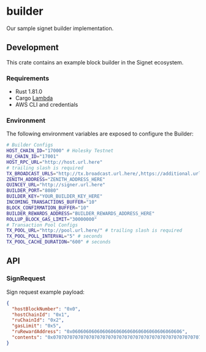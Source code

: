 # builder

Our sample signet builder implementation.

## Development

This crate contains an example block builder in the Signet ecosystem.

### Requirements

- Rust 1.81.0
- Cargo [Lambda](https://www.cargo-lambda.info/)
- AWS CLI and credentials

### Environment

The following environment variables are exposed to configure the Builder:

```bash
# Builder Configs
HOST_CHAIN_ID="17000" # Holesky Testnet
RU_CHAIN_ID="17001"
HOST_RPC_URL="http://host.url.here"
# trailing slash is required
TX_BROADCAST_URLS="http://tx.broadcast.url.here/,https://additional.url.here/"
ZENITH_ADDRESS="ZENITH_ADDRESS_HERE"
QUINCEY_URL="http://signer.url.here"
BUILDER_PORT="8080"
BUILDER_KEY="YOUR_BUILDER_KEY_HERE"
INCOMING_TRANSACTIONS_BUFFER="10"
BLOCK_CONFIRMATION_BUFFER="10"
BUILDER_REWARDS_ADDRESS="BUILDER_REWARDS_ADDRESS_HERE"
ROLLUP_BLOCK_GAS_LIMIT="30000000"
# Transaction Pool Configs
TX_POOL_URL="http://pool.url.here/" # trailing slash is required
TX_POOL_POLL_INTERVAL="5" # seconds
TX_POOL_CACHE_DURATION="600" # seconds
```

## API

### SignRequest

Sign request example payload:

```json
{
  "hostBlockNumber": "0x0",
  "hostChainId": "0x1",
  "ruChainId": "0x2",
  "gasLimit": "0x5",
  "ruRewardAddress": "0x0606060606060606060606060606060606060606",
  "contents": "0x0707070707070707070707070707070707070707070707070707070707070707"
}
```
